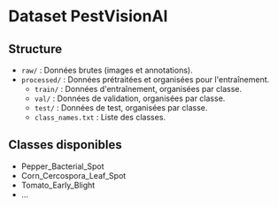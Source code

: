 # Dataset PestVisionAI

## Structure
- `raw/` : Données brutes (images et annotations).
- `processed/` : Données prétraitées et organisées pour l'entraînement.
  - `train/` : Données d'entraînement, organisées par classe.
  - `val/` : Données de validation, organisées par classe.
  - `test/` : Données de test, organisées par classe.
  - `class_names.txt` : Liste des classes.

## Classes disponibles
- Pepper_Bacterial_Spot
- Corn_Cercospora_Leaf_Spot
- Tomato_Early_Blight
- ...